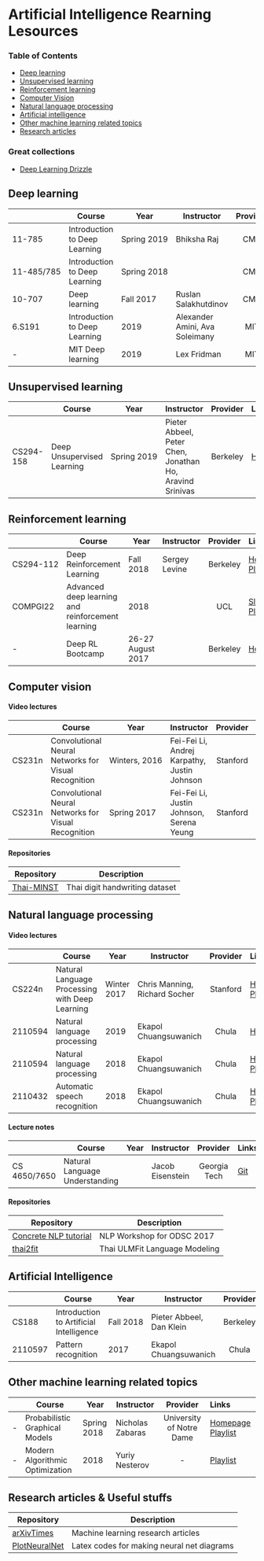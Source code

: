 # Artificial Intelligence Rearning Lesources

### Table of Contents  
* [Deep learning](#dl)  
* [Unsupervised learning](#ul)  
* [Reinforcement learning](#rl)  
* [Computer Vision](#cv)  
* [Natural language processing](#nlp)  
* [Artificial intelligence](#ai)
* [Other machine learning related topics](#ot)
* [Research articles](#research)

### Great collections 
* [Deep Learning Drizzle](https://github.com/kmario23/deep-learning-drizzle)

<a name="dl"></a>
## Deep learning
| &nbsp; | Course |   Year  | Instructor | Provider  | Links   |  Tools |
| ------ | ------ | ------- | ---------- |:---------:|:------- | -------|
| 11-785 | Introduction to Deep Learning | <nobr>Spring 2019 </nobr>| Bhiksha Raj | CMU | [Homepage](http://deeplearning.cs.cmu.edu), [Channel](https://www.youtube.com/channel/UC8hYZGEkI2dDO8scT8C5UQA), [Playlist](https://www.youtube.com/channel/UC8hYZGEkI2dDO8scT8C5UQA) | |
| <nobr>11-485/785<nobr> | Introduction to Deep Learning | <nobr>Spring 2018</nobr> | &nbsp; | CMU  |   [Playlist](https://www.youtube.com/playlist?list=PLp-0K3kfddPwJBJ4Q8We-0yNQEG0fZrSa) |
| 10-707 | Deep learning | Fall 2017 | Ruslan Salakhutdinov   | CMU | [Playlist](https://www.youtube.com/playlist?list=PLpIxOj-HnDsOSL__Buy7_UEVQkyfhHapa) |
| 6.S191 | Introduction to Deep Learning | 2019 | Alexander Amini, Ava Soleimany | MIT  | [Homepage](http://introtodeeplearning.com/) | TensorFlow |
| - | MIT Deep learning | 2019 | Lex Fridman | MIT | [Homepage](https://deeplearning.mit.edu/) [Playlist](https://www.youtube.com/playlist?list=PLrAXtmErZgOeiKm4sgNOknGvNjby9efdf) |

<a name="ul"></a>
## Unsupervised learning
| &nbsp; | Course |   Year  | Instructor | Provider  | Links   |  Tools |
| ------ | ------ | ------- | ---------- |:---------:|:------- | -------|
| CS294-158  | Deep Unsupervised Learning  | <nobr>Spring 2019</nobr>| Pieter Abbeel, Peter Chen, Jonathan Ho, Aravind Srinivas| Berkeley | [Homepage](https://sites.google.com/view/berkeley-cs294-158-sp19/home) | |

<a name="rl"></a>
## Reinforcement learning
| &nbsp; | Course |   Year  | Instructor | Provider  | Links   |  Tools |
| ------ | ------ | ------- | ---------- |:---------:|:------- | -------|
| <nobr>CS294-112</nobr> | Deep Reinforcement Learning  | Fall 2018 | Sergey Levine | Berkeley      | [Homepage](http://rail.eecs.berkeley.edu/deeprlcourse/) [Playlist](https://www.youtube.com/playlist?list=PLkFD6_40KJIxJMR-j5A1mkxK26gh_qg37) |
| COMPGI22 | Advanced deep learning and reinforcement learning   | 2018 | &nbsp;  | UCL | [Slides](https://github.com/enggen/DeepMind-Advanced-Deep-Learning-and-Reinforcement-Learning) [Playlist](https://www.youtube.com/playlist?list=PLqYmG7hTraZDNJre23vqCGIVpfZ_K2RZs) | TensorFlow |
|  -  | Deep RL Bootcamp | 26-27 August 2017 | &nbsp;  | Berkeley | [Homepage](https://sites.google.com/view/deep-rl-bootcamp/lectures?fbclid=IwAR271_EOPBtqmTicEzO72ziJ1coOBkpFfT5G327ziM5WhVw45HOsgsqfgwQ) | |

<a name="cv"></a>
## Computer vision

#### Video lectures
| &nbsp; | Course |   Year  | Instructor | Provider  | Links   |  Tools |
| ------ | ------ | ------- | ---------- |:---------:|:------- | -------|
| CS231n |  Convolutional Neural Networks for Visual Recognition | <nobr>Winters, 2016</nobr>  | Fei-Fei Li, Andrej Karpathy, Justin Johnson | Stanford  | [Homepage](http://cs231n.stanford.edu/2016/) [Playlist](https://www.youtube.com/playlist?list=PLkt2uSq6rBVctENoVBg1TpCC7OQi31AlC) |
| CS231n | Convolutional Neural Networks for Visual Recognition | Spring 2017   | Fei-Fei Li, Justin Johnson, Serena Yeung 	     | Stanford  | [Homepage](http://cs231n.stanford.edu/2017/) [Playlist](https://www.youtube.com/playlist?list=PL3FW7Lu3i5JvHM8ljYj-zLfQRF3EO8sYv) |

#### Repositories
| Repository | Description  |
| ------ | ------- |
| [Thai-MINST](https://github.com/nextwaverr/Thai-MNIST) |  Thai digit handwriting dataset  |  

<a name="nlp"></a>
## Natural language processing

#### Video lectures
| &nbsp; | Course |   Year  | Instructor | Provider  | Links   |  Tools |
| ------ | ------ | ------- | ---------- |:---------:|:------- | -------|
| CS224n | Natural Language Processing with Deep Learning    | Winter 2017 |  Chris Manning, Richard Socher  | Stanford | [Homepage](https://web.stanford.edu/class/archive/cs/cs224n/cs224n.1174/) [Playlist](https://www.youtube.com/playlist?list=PL3FW7Lu3i5Jsnh1rnUwq_TcylNr7EkRe6) |
| 2110594 | Natural language processing | 2019| Ekapol Chuangsuwanich | Chula   | [Homepage](https://github.com/ekapolc/nlp_2019) 
| 2110594 | Natural language processing | 2018 | Ekapol Chuangsuwanich | Chula   | [Homepage](https://github.com/ekapolc/nlp_course) [Playlist](https://www.youtube.com/playlist?list=PLcBOyD1N1T-NP11DsVK9XcN54rvfGBb96) |
| 2110432 | Automatic speech recognition | 2018 | Ekapol Chuangsuwanich | Chula | [Homepage](https://github.com/ekapolc/ASR_course) [Playlist](https://www.youtube.com/playlist?list=PLcBOyD1N1T-NHospFLG9vGrlz2TXjlRCO) |

#### Lecture notes
| &nbsp; | Course |   Year  | Instructor | Provider  | Links   |  Tools |
| ------ | ------ | ------- | ---------- |:---------:|:------- | -------|
| CS 4650/7650 | Natural Language Understanding    |  &nbsp; |  Jacob Eisenstein  | Georgia Tech | [Git](https://github.com/jacobeisenstein/gt-nlp-class) |

#### Repositories
| Repository | Description  |
| ------ | ------- |
| [Concrete NLP tutorial](https://github.com/hundredblocks/concrete_NLP_tutorial) |  NLP Workshop for ODSC 2017  |  
| [thai2fit](https://github.com/cstorm125/thai2fit) | Thai ULMFit Language Modeling |

<a name="ai"></a>
## Artificial Intelligence 
| &nbsp; | Course |   Year  | Instructor | Provider  | Links   |
| ------ | ------ | ------- | ---------- |:---------:|:------- |
| CS188   | Introduction to Artificial Intelligence | <nobr>Fall 2018</nobr> | Pieter Abbeel, Dan Klein | Berkeley      | [Homepage](https://inst.eecs.berkeley.edu/~cs188/fa18/) |
| 2110597 | Pattern recognition   | 2017 | Ekapol Chuangsuwanich  | Chula        | [Homepage](https://github.com/ekapolc/pattern_course18) [Playlist](https://www.youtube.com/playlist?list=PLcBOyD1N1T-OQd0a6mqjY6gWOuIl_stuv) |

<a name="ot"></a>
## Other machine learning related topics 
| &nbsp; | Course |   Year  | Instructor | Provider  | Links   |
| ------ | ------ | ------- | ---------- |:---------:|:------- |
| - | Probabilistic Graphical Models | Spring 2018 |Nicholas Zabaras | University of Notre Dame | [Homepage](https://www.zabaras.com/probabilistic-graphical-models) [Playlist](https://www.youtube.com/playlist?list=PLd-PuDzW85AcV4bgdu7wHPL37hm60W4RM) |
| -  | Modern Algorithmic Optimization | <nobr>2018</nobr> | Yuriy Nesterov | -      | [Playlist](https://www.youtube.com/playlist?list=PLEqoHzpnmTfAoUDqnmMly-KgyJ6ZM_axf) |

<a name="research"></a>
## Research articles & Useful stuffs
| Repository | Description  |
| ------ | ------- |
| [arXivTimes](https://github.com/arXivTimes/arXivTimes)|  Machine learning research articles   |  
| [PlotNeuralNet](https://github.com/HarisIqbal88/PlotNeuralNet)| Latex codes for making neural net diagrams   |  



